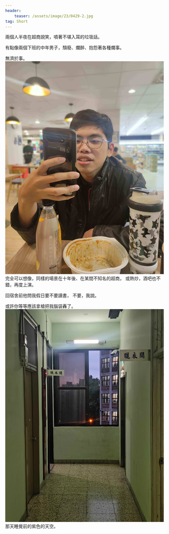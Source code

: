 ```yaml
---
header:
    teaser: /assets/image/23/0429-2.jpg
tag: Short
---
```

兩個人半夜在超商說笑，噴著不堪入耳的垃圾話。

有點像兩個下班的中年男子，頹廢、爛醉、抱怨著各種爛事。  

無濟於事。
![1](/assets/image/23/0429-2.jpg)
完全可以想像，同樣的場景在十年後、在某間不知名的超商，
或熱炒，酒吧也不錯，再度上演。

回宿舍前他問我假日要不要讀書，
不要，我說。

或許你等等應該拿槍把我腦袋轟了。
![1](/assets/image/23/0429-1.jpg)
那天睡覺前的紫色的天空。
